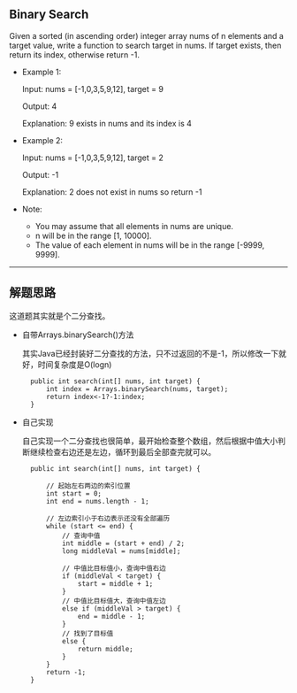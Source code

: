 ## Binary Search

Given a sorted (in ascending order) integer array nums of n elements and a target value, write a function to search target in nums. If target exists, then return its index, otherwise return -1.


- Example 1:

  Input: nums = [-1,0,3,5,9,12], target = 9

  Output: 4

  Explanation: 9 exists in nums and its index is 4

- Example 2:

  Input: nums = [-1,0,3,5,9,12], target = 2

  Output: -1

  Explanation: 2 does not exist in nums so return -1
 

- Note:

  - You may assume that all elements in nums are unique.
  - n will be in the range [1, 10000].
  - The value of each element in nums will be in the range [-9999, 9999].

---

## 解题思路

这道题其实就是个二分查找。

- 自带Arrays.binarySearch()方法

  其实Java已经封装好二分查找的方法，只不过返回的不是-1，所以修改一下就好，时间复杂度是O(logn)

  ```
    public int search(int[] nums, int target) {
        int index = Arrays.binarySearch(nums, target);
		return index<-1?-1:index;
    }
  ```

- 自己实现

  自己实现一个二分查找也很简单，最开始检查整个数组，然后根据中值大小判断继续检查右边还是左边，循环到最后全部查完就可以。

  ```
    public int search(int[] nums, int target) {

        // 起始左右两边的索引位置
        int start = 0;
        int end = nums.length - 1;

        // 左边索引小于右边表示还没有全部遍历
        while (start <= end) {
            // 查询中值
            int middle = (start + end) / 2;
            long middleVal = nums[middle];

            // 中值比目标值小，查询中值右边
            if (middleVal < target) {
                start = middle + 1;
            }
            // 中值比目标值大，查询中值左边
            else if (middleVal > target) {
                end = middle - 1;
            }
            // 找到了目标值
            else {
                return middle;
            }
        }
        return -1;
    }

  ```